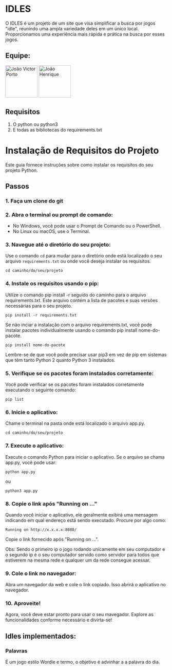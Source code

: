 # IDLES
O IDLES é um projeto de um site que visa simplificar a busca por jogos "idle", reunindo uma ampla variedade deles em um único local. Proporcionamos uma experiência mais rápida e prática na busca por esses jogos.

## Equipe:

<div>
  
  [<img src="https://avatars.githubusercontent.com/u/98399932?v=4" alt="João Victor Porto" width="100">](https://github.com/Joao-vpf)
  [<img src="https://avatars.githubusercontent.com/u/101851627?v=4" alt="João Henrique" width="100">](https://github.com/Yattez)
  
</div>


## Requisitos
1. O python ou python3
2. E todas as bibliotecas do requirements.txt
   
# Instalação de Requisitos do Projeto
Este guia fornece instruções sobre como instalar os requisitos do seu projeto Python.

## Passos
### 1. Faça um clone do git

### 2. Abra o terminal ou prompt de comando:

- No Windows, você pode usar o Prompt de Comando ou o PowerShell.
- No Linux ou macOS, use o Terminal.

### 3. Navegue até o diretório do seu projeto:

Use o comando `cd` para mudar para o diretório onde está localizado o seu arquivo `requirements.txt` ou onde você deseja instalar os requisitos.

```
cd caminho/do/seu/projeto
```

### 4. Instale os requisitos usando o pip:

Utilize o comando pip install -r seguido do caminho para o arquivo requirements.txt. Este arquivo contém a lista de pacotes e suas versões necessárias para o seu projeto.

```
pip install -r requirements.txt
```

Se não inciar a instalação com o arquivo requirements.txt, você pode instalar pacotes individualmente usando o comando pip install nome-do-pacote.

```
pip install nome-do-pacote
```

Lembre-se de que você pode precisar usar pip3 em vez de pip em sistemas que têm tanto Python 2 quanto Python 3 instalados.

### 5. Verifique se os pacotes foram instalados corretamente:
Você pode verificar se os pacotes foram instalados corretamente executando o seguinte comando:

```
pip list
```


### 6. Inicie o aplicativo:
Chame o terminal na pasta onde está localizado o arquivo app.py.

```
cd caminho/do/seu/projeto
```

### 7. Execute o aplicativo:
Execute o comando Python para iniciar o aplicativo. Se o arquivo se chama app.py, você pode usar:

```
python app.py
```

ou

```
python3 app.py
```

### 8. Copie o link após "Running on ..."
Quando você iniciar o aplicativo, ele geralmente exibirá uma mensagem indicando em qual endereço está sendo executado. Procure por algo como:

```
Running on http://x.x.x.x:8080/
```


Copie o link fornecido após "Running on ...".

Obs: Sendo o primeiro ip o jogo rodando unicamente em seu computador e o segundo ip é o seu computador servido como servidor para todos que estiverem na mesma rede e qualquer um da rede consegue acessar.

### 9. Cole o link no navegador:
Abra um navegador da web e cole o link copiado. Isso abrirá o aplicativo no navegador.

### 10. Aproveite!
Agora, você deve estar pronto para usar o seu mavegador. Explore as funcionalidades conforme necessário e divirta-se!

## Idles implementados:

### Palavras

É um jogo estilo Wordle e termo, o objetivo é advinhar a a palavra do dia.
